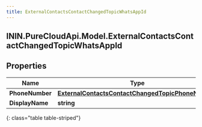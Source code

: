 ```yaml
---
title: ExternalContactsContactChangedTopicWhatsAppId
---
```

## ININ.PureCloudApi.Model.ExternalContactsContactChangedTopicWhatsAppId

## Properties

|Name | Type | Description | Notes|
|------------ | ------------- | ------------- | -------------|
| **PhoneNumber** | [**ExternalContactsContactChangedTopicPhoneNumber**](ExternalContactsContactChangedTopicPhoneNumber.html) |  | [optional] |
| **DisplayName** | **string** |  | [optional] |
{: class="table table-striped"}


